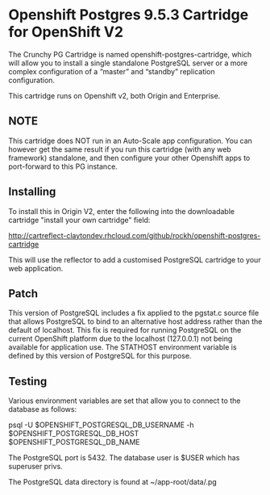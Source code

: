Openshift Postgres 9.5.3 Cartridge for OpenShift V2
=============================

The Crunchy PG Cartridge is named openshift-postgres-cartridge, which will allow you to install a single standalone PostgreSQL server or a more complex configuration of a “master” and “standby” replication configuration. 

This cartridge runs on Openshift v2, both Origin and Enterprise.

NOTE
----
This cartridge does NOT run in an Auto-Scale app configuration.  You
can however get the same result if you run this cartridge (with any 
web framework) standalone, and then configure your other Openshift
apps to port-forward to this PG instance.

Installing
---------------

To install this in Origin V2, enter the following into the downloadable
cartridge "install your own cartridge" field:

http://cartreflect-claytondev.rhcloud.com/github/rockh/openshift-postgres-cartridge

This will use the reflector to add a customised PostgreSQL cartridge to your
web application.

Patch
---------------

This version of PostgreSQL includes a fix applied to the pgstat.c source file that allows PostgreSQL to bind to an alternative host address rather than the default of localhost. This fix is required for running PostgreSQL on the current OpenShift platform due to the localhost (127.0.0.1) not being available for application use. The STATHOST environment variable is defined by this version of PostgreSQL for this purpose. 


Testing
-------------
Various environment variables are set that allow you to connect
to the database as follows:

psql -U $OPENSHIFT_POSTGRESQL_DB_USERNAME -h $OPENSHIFT_POSTGRESQL_DB_HOST $OPENSHIFT_POSTGRESQL_DB_NAME

The PostgreSQL port is 5432.  The database user is $USER which has superuser privs.

The PostgreSQL data directory is found at ~/app-root/data/.pg

